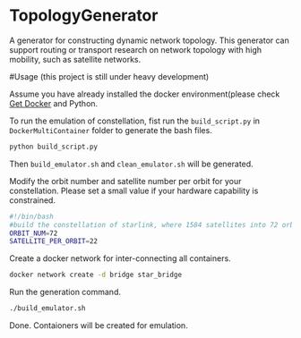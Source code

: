 # TopologyGenerator
A generator for constructing dynamic network topology. This generator can support routing or transport research on network topology with high mobility, such as satellite networks.

#Usage (this project is still under heavy development)

Assume you have already installed the docker environment(please check [Get Docker](https://docs.docker.com/get-docker/) and Python.

To run the emulation of constellation, fist run the `build_script.py` in `DockerMultiContainer` folder to generate the bash files.

```bash
python build_script.py
```
Then `build_emulator.sh` and `clean_emulator.sh` will be generated. 

Modify the orbit number and satellite number per orbit for your constellation. Please set a small value if your hardware capability is constrained.

```bash
#!/bin/bash
#build the constellation of starlink, where 1584 satellites into 72 orbital planes of 22 satellites each
ORBIT_NUM=72
SATELLITE_PER_ORBIT=22
```
Create a docker network for inter-connecting all containers. 

```bash
docker network create -d bridge star_bridge
```

Run the generation command.

```bash
./build_emulator.sh
```

Done. Contaioners will be created for emulation.


